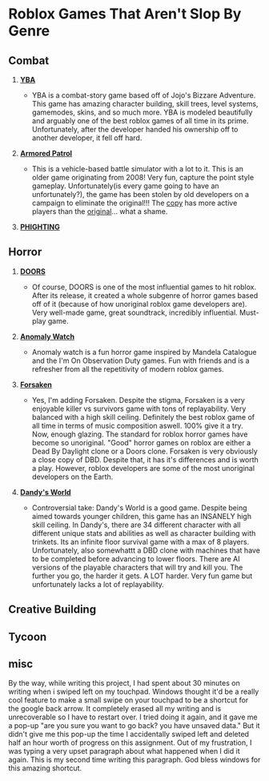 # Roblox Games That Aren't Slop By Genre


## Combat
1. [**YBA**](https://www.roblox.com/games/2809202155/Your-Bizarre-Adventure)
   - YBA is a combat-story game based off of Jojo's Bizzare Adventure. This game has amazing character building, skill trees, level systems, gamemodes, skins, and so much more. YBA is modeled beautifully and arguably one of the best roblox games of all time in its prime. Unfortunately, after the developer handed his ownership off to another developer, it fell off hard. 

2. [**Armored Patrol**](https://www.roblox.com/games/1340132428/Armored-Patrol-v9-5)
   - This is a vehicle-based battle simulator with a lot to it. This is an older game originating from 2008! Very fun, capture the point style gameplay. Unfortunately(is every game going to have an unfortunately?), the game has been stolen by old developers on a campaign to eliminate the original!!! The [copy](https://www.roblox.com/games/10518166490/ARMORED-PATROL) has more active players than the [original](https://www.roblox.com/games/1340132428/Armored-Patrol-v9-5)... what a shame.
4. [**PHIGHTING**](https://www.roblox.com/games/7138009149/PHIGHTING-ALPHA)
## Horror
 1. [**DOORS**](https://www.roblox.com/games/6516141723/DOORS)
    - Of course, DOORS is one of the most influential games to hit roblox. After its release, it created a whole subgenre of horror games based off of it (because of how unoriginal roblox game developers are). Very well-made game, great soundtrack, incredibly influential. Must-play game.

2. [**Anomaly Watch**](https://www.roblox.com/games/15694887572/CHURCH-Anomaly-Watch)
    - Anomaly watch is a fun horror game inspired by Mandela Catalogue and the I'm On Observation Duty games. Fun with friends and is a refresher from all the repetitivity of modern roblox games.

3. [**Forsaken**](https://www.roblox.com/games/18687417158/Forsaken)
    - Yes, I'm adding Forsaken. Despite the stigma, Forsaken is a very enjoyable killer vs survivors game with tons of replayability. Very balanced with a high skill ceiling. Definitely the best roblox game of all time in terms of music composition aswell. 100% give it a try. Now, enough glazing. The standard for roblox horror games have become so unoriginal. "Good" horror games on roblox are either a Dead By Daylight clone or a Doors clone. Forsaken is very obviously a close copy of DBD. Despite that, it has it's differences and is worth a play. However, roblox developers are some of the most unoriginal developers on the Earth.

4. [**Dandy's World**](https://www.roblox.com/games/16116270224/Dandys-World-ALPHA)
    - Controversial take: Dandy's World is a good game. Despite being aimed towards younger children, this game has an INSANELY high skill ceiling. In Dandy's, there are 34 different character with all different unique stats and abilities as well as character building with trinkets. Its an infinite floor survival game with a max of 8 players. Unfortunately, also somewhattt a DBD clone with machines that have to be completed before advancing to lower floors. There are AI versions of the playable characters that will try and kill you. The further you go, the harder it gets. A LOT harder. Very fun game but unfortunately lacks a lot of replayability.  

## Creative Building


## Tycoon


## misc





















By the way, while writing this project, I had spent about 30 minutes on writing when i swiped left on my touchpad. Windows thought it'd be a really cool feature to make a small swipe on your touchpad to be a shortcut for the google back arrow. It completely erased all my writing and is unrecoverable so I have to restart over. I tried doing it again, and it gave me a pop-up "are you sure you want to go back? you have unsaved data." But it didn't give me this pop-up the time I accidentally swiped left and deleted half an hour worth of progress on this assignment. Out of my frustration, I was typing a very upset paragraph about what happened when I did it again. This is my second time writing this paragraph. God bless windows for this amazing shortcut.
